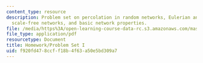 ```yaml
---
content_type: resource
description: Problem set on percolation in random networks, Eulerian and planar graphs,
  scale-free networks, and basic network properties.
file: /media/https%3A/open-learning-course-data-rc.s3.amazonaws.com/mas-961-networks-complexity-and-its-applications-spring-2011/f920fd478ccff18b4f63a50e5bd309a7_MITMAS_961S11_HW1_API3091.pdf
file_type: application/pdf
resourcetype: Document
title: Homework/Problem Set I
uid: f920fd47-8ccf-f18b-4f63-a50e5bd309a7
---
```

